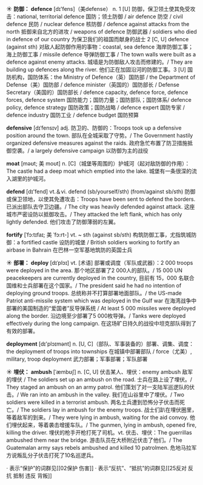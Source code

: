 ☀ <span class="category">**防御：**</span>
<span class="vocabulary">**defence**</span> [dɪ'fens]（美defense）
<span class="definition">n. 1 [U] 防御，保卫领土使其免受攻击：</span>national, territorial defence 国防；领土防御 / air defence 防空 / civil defence 民防 / nuclear defence 核防御 / defence against attacks from the north 抵御来自北方的进攻 / weapons of defence 防御武器 / soldiers who died in defence of our country 为保卫我们的祖国而献身的战士 <span class="definition">2 [C, U] defence (against sth) 对敌人起防御作用的事物：</span>coastal, sea defence 海岸防御工事；海上防御工事 / missile defence 导弹防御工事 / The town walls were built as a defence against enemy attacks. 城墙是为防御敌人攻击而修建的。/ They are building up defences along the river. 他们正在加固沿河的防御工事。<span class="definition">3 [U] 国防机构，国防体系：</span>the Ministry of Defence（英）国防部 / the Department of Defense（美）国防部 / defence minister（英国的）国防部长 / Defense Secretary（美国的）国防部长 / defence capacity, defence force, defence forces, defence system 国防能力；国防力量；国防部队；国防体系/ defence policy, defence strategy 国防政策；国防战略 / defence expert 国防专家 / defence industry 国防工业 / defence budget 国防预算
                      
<span class="vocabulary">**defensive**</span> [dɪˈfensɪv]
<span class="definition">adj. 防卫的、防御的：</span>Troops took up a defensive position around the town. 部队在全城采取了守势。/ The Government hastily organized defensive measures against the raids. 政府急忙布置了防卫措施抵御空袭。/ a largely defensive campaign 以防御为主的战役

<span class="vocabulary">**moat**</span> [məʊt; 美 moʊt]
<span class="definition">n. [C]（城堡等周围的）护城河（起对敌防御的作用）：</span>The castle had a deep moat which emptied into the lake. 城堡有一条很深的流入湖里的护城河。

<span class="vocabulary">**defend**</span> [dɪ'fend] 
<span class="definition">vt.＆vi. defend (sb/yourself/sth) (from/against sb/sth) 防御或保卫领地，以使其免遭攻击：</span>Troops have been sent to defend the borders. 已派出部队去守卫边疆。/ The city was heavily defended against attack. 这座城市严密设防以抵御攻击。/ They attacked the left flank, which has only lightly defended. 他们攻击了防御薄弱的左翼。
           
<span class="vocabulary">**fortify**</span> [ˈfɔ:tɪfaɪ; 美 ˈfɔ:rt-]
<span class="definition">vt. ~ sth (against sb/sth) 构筑防御工事，尤指筑城防御：</span>a fortified castle 设防的城堡 / British soldiers working to fortify an airbase in Bahrain 在巴林一空军基地筑防的英国士兵

☀ <span class="category">**部署：**</span>
<span class="vocabulary">**deploy**</span> [dɪˈplɔɪ]
<span class="definition">vt. [术语] 部署或调度（军队或武器）：</span>2 000 troops were deployed in the area. 那个地区部署了2 000人的部队。/ 15 000 UN peacekeepers are currently deployed in the country, 目前有 15，000 名联合国维和士兵部署在这个国家。/ The president said he had no intention of deploying ground troops. 总统称并不打算部署地面部队。/ the US-made Patriot anti-missile system which was deployed in the Gulf war 在海湾战争中部署的美国制造的“爱国者”反导弹系统 / At least 5 000 missiles were deployed along the border. 沿边境至少部署了5 000枚导弹。/ Tanks were deployed effectively during the long campaign. 在这场旷日持久的战役中坦克部队得到了有效的部署。

<span class="vocabulary">**deployment**</span> [dɪ'plɔɪmənt]
<span class="definition">n. [U, C]（部队、军事装备的）部署、调集、调度：</span>the deployment of troops into townships 在城镇中部署部队 / force（尤美）, military, troop deployment 武力部署；军事部署；军队部署

☀ <span class="category">**埋伏：**</span>
<span class="vocabulary">**ambush**</span> [ˈæmbʊʃ]
<span class="definition">n. [C, U] 伏击某人、埋伏：</span>enemy ambush 敌军的埋伏 / The soldiers set up an ambush on the road. 士兵在路上设了埋伏。/ They staged an ambush on an army patrol. 他们策划了对一支陆军巡逻队的伏击。/ We ran into an ambush in the valley. 我们在山谷里中了埋伏。/ Two soldiers were killed in a terrorist ambush. 两名士兵遭到恐怖分子伏击而死亡。/ The soldiers lay in ambush for the enemy troops. 战士们趴在埋伏圈里，等着敌军的到来。/ They were lying in ambush, waiting for the aid convoy. 他们埋伏起来，等着袭击增援车队。/ The gunmen, lying in ambush, opened fire, killing the driver. 埋伏的枪手开枪打死了司机。<span class="definition">vt. 伏击、埋伏：</span>The guerrillas ambushed them near the bridge. 游击队员在大桥附近伏击了他们。/ The Guatemalan army says rebels ambushed and killed 10 patrolmen. 危地马拉军方说叛乱分子伏击打死了10名巡逻兵。

· 表示“保护”的词群见[[02保护 伤害]]
· 表示“反抗”、“抵抗”的词群见[[25反对 反抗 抵制 违反 背叛]]
